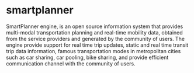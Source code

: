 # smartplanner 

SmartPlanner engine, is an open source information system that provides multi-modal transportation planning and real-time mobility data, obtained from the service providers and generated by the community of users. The engine provide support for real time trip updates,
static and real time transit trip data information, famous transportation modes in metropolitan cities such as car sharing, car pooling, bike sharing, and provide efficient communication channel with the community of users.